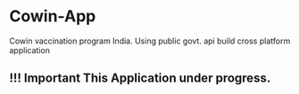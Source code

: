 # Cowin-App

Cowin vaccination program India. Using public govt. api build cross platform application

## !!! Important This Application under progress.
